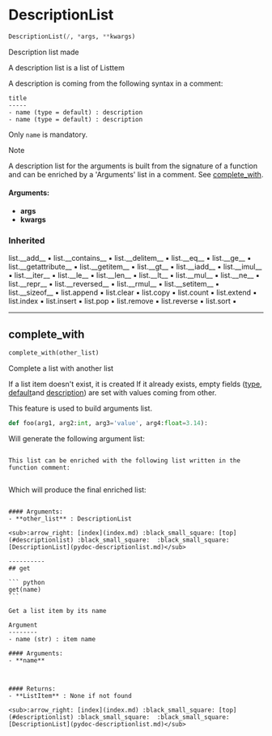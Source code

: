 # DescriptionList

``` python
DescriptionList(/, *args, **kwargs)
```

Description list made

A description list is a list of Listtem

A description is coming from the following syntax in a comment:

```
title
-----
- name (type = default) : description
- name (type = default) : description
```

Only `name` is mandatory.

> [!NOTE]
> A description list for the arguments is built from the signature of a function
> and can be enriched by a 'Arguments' list in a comment. See [complete_with](pydoc-descriptionlist.md#complete_with).

#### Arguments:
- **args**
- **kwargs**

### Inherited

list.\_\_add__ :black_small_square: list.\_\_contains__ :black_small_square: list.\_\_delitem__ :black_small_square: list.\_\_eq__ :black_small_square: list.\_\_ge__ :black_small_square: list.\_\_getattribute__ :black_small_square: list.\_\_getitem__ :black_small_square: list.\_\_gt__ :black_small_square: list.\_\_iadd__ :black_small_square: list.\_\_imul__ :black_small_square: list.\_\_iter__ :black_small_square: list.\_\_le__ :black_small_square: list.\_\_len__ :black_small_square: list.\_\_lt__ :black_small_square: list.\_\_mul__ :black_small_square: list.\_\_ne__ :black_small_square: list.\_\_repr__ :black_small_square: list.\_\_reversed__ :black_small_square: list.\_\_rmul__ :black_small_square: list.\_\_setitem__ :black_small_square: list.\_\_sizeof__ :black_small_square: list.append :black_small_square: list.clear :black_small_square: list.copy :black_small_square: list.count :black_small_square: list.extend :black_small_square: list.index :black_small_square: list.insert :black_small_square: list.pop :black_small_square: list.remove :black_small_square: list.reverse :black_small_square: list.sort :black_small_square:

----------
## complete_with

``` python
complete_with(other_list)
```

Complete a list with another list

If a list item doesn't exist, it is created
If it already exists, empty fields ([type](pydoc-listitem.md#type), [default](pydoc-listitem.md#default)and [description](pydoc-listitem.md#description))
are set with values coming from other.

This feature is used to build arguments list. 
    
``` python
def foo(arg1, arg2:int, arg3='value', arg4:float=3.14):
```

Will generate the following argument list:

````

This list can be enriched with the following list written in the function comment:


````

Which will produce the final enriched list:

````

#### Arguments:
- **other_list** : DescriptionList

<sub>:arrow_right: [index](index.md) :black_small_square: [top](#descriptionlist) :black_small_square:  :black_small_square: [DescriptionList](pydoc-descriptionlist.md)</sub>

----------
## get

``` python
get(name)
```

Get a list item by its name

Argument
--------
- name (str) : item name

#### Arguments:
- **name**



#### Returns:
- **ListItem** : None if not found

<sub>:arrow_right: [index](index.md) :black_small_square: [top](#descriptionlist) :black_small_square:  :black_small_square: [DescriptionList](pydoc-descriptionlist.md)</sub>